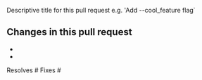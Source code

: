 Descriptive title for this pull request e.g. 'Add --cool_feature flag`

Changes in this pull request
-
-
-

Resolves #
Fixes #